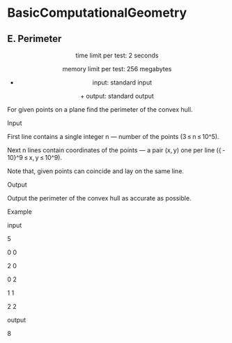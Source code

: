 # BasicComputationalGeometry
E. Perimeter
-------------------------------------------------
<div align = "center"> time limit per test: 2 seconds 

<p align = "center"> memory limit per test: 256 megabytes </p>

+ <p align = "center"> input: standard input </p>

<p align = "center"> + output: standard output </p>
</p>
</div>
For given points on a plane find the perimeter of the convex hull.

Input

First line contains a single integer n — number of the points (3 ≤ n ≤ 10^5).

Next n lines contain coordinates of the points — a pair (x, y) one per line ({ - 10}^9 ≤ x, y ≤ 10^9).

Note that, given points can coincide and lay on the same line.

Output

Output the perimeter of the convex hull as accurate as possible.

Example

input

5

0 0

2 0

0 2

1 1

2 2

output

8
